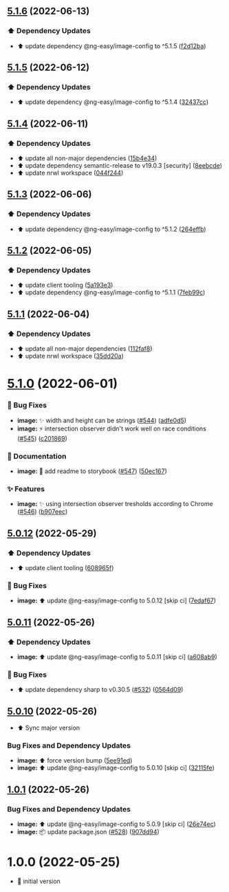 ## [5.1.6](https://github.com/ng-easy/platform/compare/@ng-easy/image@5.1.5...@ng-easy/image@5.1.6) (2022-06-13)


### :arrow_up: Dependency Updates

* :arrow_up: update dependency @ng-easy/image-config to ^5.1.5 ([f2d12ba](https://github.com/ng-easy/platform/commit/f2d12baf3395fd524ea012d2721edfd955a1a307))

## [5.1.5](https://github.com/ng-easy/platform/compare/@ng-easy/image@5.1.4...@ng-easy/image@5.1.5) (2022-06-12)


### :arrow_up: Dependency Updates

* :arrow_up: update dependency @ng-easy/image-config to ^5.1.4 ([32437cc](https://github.com/ng-easy/platform/commit/32437cc6fbe2449a8a957a0ad82f2b8b8366813e))

## [5.1.4](https://github.com/ng-easy/platform/compare/@ng-easy/image@5.1.3...@ng-easy/image@5.1.4) (2022-06-11)


### :arrow_up: Dependency Updates

* :arrow_up: update all non-major dependencies ([15b4e34](https://github.com/ng-easy/platform/commit/15b4e34bc32b0ca06ba542e2cdf58c2ba53eb37b))
* :arrow_up: update dependency semantic-release to v19.0.3 [security] ([8eebcde](https://github.com/ng-easy/platform/commit/8eebcde8a80a269307ae57e7cf2c4bc6d16b151d))
* :arrow_up: update nrwl workspace ([044f244](https://github.com/ng-easy/platform/commit/044f244c09f186384359053ad3d25a549ec1fd2b))

## [5.1.3](https://github.com/ng-easy/platform/compare/@ng-easy/image@5.1.2...@ng-easy/image@5.1.3) (2022-06-06)


### :arrow_up: Dependency Updates

* :arrow_up: update dependency @ng-easy/image-config to ^5.1.2 ([264effb](https://github.com/ng-easy/platform/commit/264effbe15847732df338c798a14dc3342a9c16d))

## [5.1.2](https://github.com/ng-easy/platform/compare/@ng-easy/image@5.1.1...@ng-easy/image@5.1.2) (2022-06-05)


### :arrow_up: Dependency Updates

* :arrow_up: update client tooling ([5a193e3](https://github.com/ng-easy/platform/commit/5a193e335e71d3c378c0dcb829ca73cc31dc45f8))
* :arrow_up: update dependency @ng-easy/image-config to ^5.1.1 ([7feb99c](https://github.com/ng-easy/platform/commit/7feb99cca3611226ca98d1bc66ee525320974ef3))

## [5.1.1](https://github.com/ng-easy/platform/compare/@ng-easy/image@5.1.0...@ng-easy/image@5.1.1) (2022-06-04)


### :arrow_up: Dependency Updates

* :arrow_up: update all non-major dependencies ([112faf8](https://github.com/ng-easy/platform/commit/112faf8c4efff397189f1a711f529a01af0b0f07))
* :arrow_up: update nrwl workspace ([35dd20a](https://github.com/ng-easy/platform/commit/35dd20a55e42d3cf8159400990a32a22807fdb88))

# [5.1.0](https://github.com/ng-easy/platform/compare/@ng-easy/image@5.0.12...@ng-easy/image@5.1.0) (2022-06-01)


### :bug: Bug Fixes

* **image:** :sparkles: width and height can be strings ([#544](https://github.com/ng-easy/platform/issues/544)) ([adfe0d5](https://github.com/ng-easy/platform/commit/adfe0d53f2826c8afcaa2ae44089d3c807bf45d5))
* **image:** :zap: intersection observer didn't work well on race conditions ([#545](https://github.com/ng-easy/platform/issues/545)) ([c201869](https://github.com/ng-easy/platform/commit/c2018698c7428ab31fceb10ca21a0499104c818e))


### :memo: Documentation

* **image:** :memo: add readme to storybook ([#547](https://github.com/ng-easy/platform/issues/547)) ([50ec167](https://github.com/ng-easy/platform/commit/50ec167f3e9d3e811ca37bacd175519d73679072))


### :sparkles: Features

* **image:** :sparkles: using intersection observer tresholds according to Chrome ([#546](https://github.com/ng-easy/platform/issues/546)) ([b907eec](https://github.com/ng-easy/platform/commit/b907eecf0dd3eccdef23d704ec27287b353f068f))

## [5.0.12](https://github.com/ng-easy/platform/compare/@ng-easy/image@5.0.11...@ng-easy/image@5.0.12) (2022-05-29)

### :arrow_up: Dependency Updates

- :arrow_up: update client tooling ([608965f](https://github.com/ng-easy/platform/commit/608965f371fc16e1d476b140df2a487cfd27d91d))

### :bug: Bug Fixes

- **image:** :arrow_up: update @ng-easy/image-config to 5.0.12 [skip ci] ([7edaf67](https://github.com/ng-easy/platform/commit/7edaf67deac55dd269086cdbd88292fffb424459))

## [5.0.11](https://github.com/ng-easy/platform/compare/@ng-easy/image@5.0.10...@ng-easy/image@5.0.11) (2022-05-26)

### :arrow_up: Dependency Updates

- **image:** :arrow_up: update @ng-easy/image-config to 5.0.11 [skip ci] ([a608ab9](https://github.com/ng-easy/platform/commit/a608ab927d46b8656d79ee179915c2ec16f6dee8))

### :bug: Bug Fixes

- :arrow_up: update dependency sharp to v0.30.5 ([#532](https://github.com/ng-easy/platform/issues/532)) ([0564d09](https://github.com/ng-easy/platform/commit/0564d098bd06a35d856efe86f91dc5e54f24b425))

## [5.0.10](https://github.com/ng-easy/platform/compare/@ng-easy/image@5.0.9...@ng-easy/image@5.0.10) (2022-05-26)

- :arrow_up: Sync major version

### Bug Fixes and Dependency Updates

- **image:** :arrow_up: force version bump ([5ee91ed](https://github.com/ng-easy/platform/commit/5ee91ed77e5c45ee264a21310e3a33da7d15d8b0))
- **image:** :arrow_up: update @ng-easy/image-config to 5.0.10 [skip ci] ([32115fe](https://github.com/ng-easy/platform/commit/32115fe6dd9339df5f21857ec8930857d0264a77))

## [1.0.1](https://github.com/ng-easy/platform/compare/@ng-easy/image@1.0.0...@ng-easy/image@1.0.1) (2022-05-26)

### Bug Fixes and Dependency Updates

- **image:** :arrow_up: update @ng-easy/image-config to 5.0.9 [skip ci] ([26e74ec](https://github.com/ng-easy/platform/commit/26e74ecb523c87b5811f87c57cad3bebae41f783))
- **image:** :package: update package.json ([#528](https://github.com/ng-easy/platform/issues/528)) ([907dd94](https://github.com/ng-easy/platform/commit/907dd94102a4a06c5cf6b87f7d4b711578c6f7b5))

# 1.0.0 (2022-05-25)

- :tada: initial version
